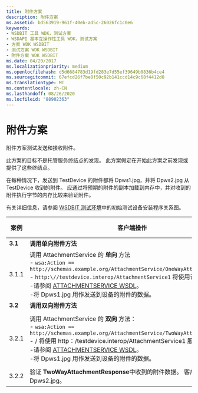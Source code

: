 ```yaml
---
title: 附件方案
description: 附件方案
ms.assetid: bd563919-961f-40eb-ad5c-26026fc1c0e6
keywords:
- WSDBIT 工具 WDK，测试方案
- WSDAPI 基本互操作性工具 WDK，测试方案
- 方案 WDK WSDBIT
- 测试方案 WDK WSDBIT
- 附件方案 WDK WSDBIT
ms.date: 04/20/2017
ms.localizationpriority: medium
ms.openlocfilehash: d5d6684783d19fd283e7d55ef39649b0836b4ce4
ms.sourcegitcommit: 67efcd26f7be8f50c92b141ccd14c9c68f4412d8
ms.translationtype: MT
ms.contentlocale: zh-CN
ms.lasthandoff: 08/26/2020
ms.locfileid: "88902363"
---
```

# <a name="attachments-scenarios"></a>附件方案

附件方案测试发送和接收附件。

此方案的目标不是托管服务终结点的发现。 此方案假定在开始此方案之前发现或提供了这些终结点。

在每种情况下，发送到 TestDevice 的附件都将 Dpws1.jpg，并将 Dpws2.jpg 从 TestDevice 收到的附件。 应通过将预期的附件的副本加载到内存中，并对收到的附件执行字节的内存比较来验证附件。

有关详细信息，请参阅 [WSDBIT 测试环境](wsdbit-testing-environment.md)中的初始测试设备安装程序关系图。

|案例|客户端操作|服务器操作|通过失败的条件|
|----|----|----|----|
|**3.1**|**调用单向附件方法**| | |
|3.1.1|调用 AttachmentService 的 **单向** 方法</br>- `wsa:Action == http://schemas.example.org/AttachmentService/OneWayAttachment`</br>- `http:\//testdevice.interop/AttachmentService1` 将使用该服务。</br>-请参阅 [ATTACHMENTSERVICE WSDL](attachmentservice-wsdl.md)。</br>-将 Dpws1.jpg 用作发送到设备的附件的数据。|验证附件数据。|服务器会正确验证附件数据。 服务器接收 Dpws1.jpg。|
|**3.2**|**调用双向附件方法**| | |
|3.2.1|调用 AttachmentService 的 **双向** 方法：</br>- `wsa:Action == http://schemas.example.org/AttachmentService/TwoWayAttachmentRequest`</br>- \/ 将使用 http：/testdevice.interop/AttachmentService1 服务。</br>-请参阅 [ATTACHMENTSERVICE WSDL](attachmentservice-wsdl.md)。</br>-将 Dpws1.jpg 用作发送到设备的附件的数据。|-验证附件数据。</br>-Send **TwoWayAttachmentResponse**。</br>- `wsa:Action == http://schemas.example.org/AttachmentService/TwoWayAttachmentResponse`</br>-请参阅 [ATTACHMENTSERVICE WSDL](attachmentservice-wsdl.md)。</br>-将 Dpws2.jpg 用作返回给客户端的附件的数据。|服务器会正确验证附件数据，客户端会收到响应。 服务器接收 Dpws1.jpg。|
|3.2.2|验证 **TwoWayAttachmentResponse**中收到的附件数据。 客户端接收 Dpws2.jpg。|那没有意义。|客户端正确验证附件数据。|
